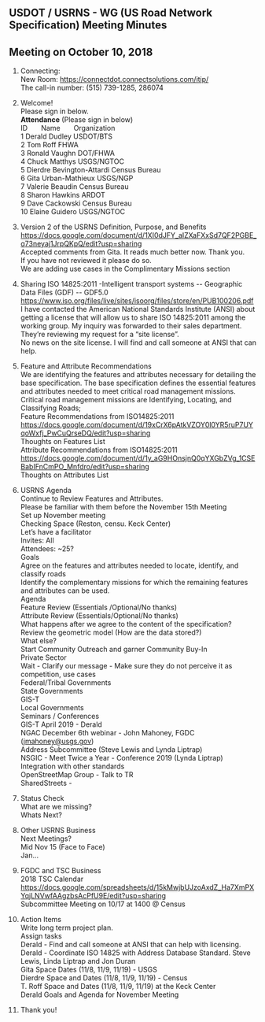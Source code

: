 ## USDOT / USRNS - WG (US Road Network Specification) Meeting Minutes 
## Meeting on October 10, 2018  

1. Connecting:  
New Room: https://connectdot.connectsolutions.com/itip/  
The call-in number: (515) 739-1285, 286074  

2. Welcome!  
Please sign in below.  
**Attendance** (Please sign in below)    
ID &nbsp; &nbsp; &nbsp; Name &nbsp; &nbsp; &nbsp; Organization      
1	 Derald Dudley 	USDOT/BTS	  
2  Tom Roff   FHWA    
3  Ronald Vaughn  DOT/FHWA  
4  Chuck Matthys  USGS/NGTOC  
5  Dierdre Bevington-Attardi  Census Bureau  
6  Gita Urban-Mathieux   USGS/NGP  
7  Valerie Beaudin  Census Bureau  
8  Sharon Hawkins  ARDOT  
9  Dave Cackowski   Census Bureau  
10  Elaine Guidero   USGS/NGTOC  

3. Version 2 of the USRNS Definition, Purpose, and Benefits  
https://docs.google.com/document/d/1XI0dJFY_aIZXaFXxSd7QF2PGBE_q73neyaj1JrpQKpQ/edit?usp=sharing   
Accepted comments from Gita.  It reads much better now.  Thank you.  
If you have not reviewed it please do so.  
We are adding use cases in the Complimentary Missions section  

4. Sharing ISO 14825:2011 -Intelligent transport systems -- Geographic Data Files (GDF) -- GDF5.0  
https://www.iso.org/files/live/sites/isoorg/files/store/en/PUB100206.pdf  
I have contacted the  American National Standards Institute (ANSI) about getting a license that will allow us to share ISO 14825:2011 among the working group. My inquiry was forwarded to their sales department.  They’re reviewing my request for a “site license”.  
No news on the site license. I will find and call someone at ANSI that can help.  

5. Feature and Attribute Recommendations  
We are identifying the features and attributes necessary for detailing the base specification.  The base specification defines the essential features and attributes needed to meet critical road management missions. Critical road management missions are Identifying, Locating, and Classifying Roads;  
Feature Recommendations from ISO14825:2011  
https://docs.google.com/document/d/19xCrX6pAtkVZOY0l0YR5ruP7UYqoWxfj_PwCuQrseDQ/edit?usp=sharing  
Thoughts on Features List  
Attribute Recommendations from ISO14825:2011  
https://docs.google.com/document/d/1y_aG9HOnsjnQ0qYXGbZVg_1CSEBabIFnCmPO_Mnfdro/edit?usp=sharing  
Thoughts on Attributes List   

6. USRNS Agenda  
Continue to Review Features and Attributes.    
Please be familiar with them before the November 15th Meeting  
Set up November meeting    
Checking Space (Reston, censu. Keck Center)  
Let’s have a facilitator  
Invites: All  
Attendees: ~25?  
Goals  
Agree on the features and attributes needed to locate, identify, and classify roads  
Identify the complementary missions for which the remaining features and attributes can be used.  
Agenda  
Feature Review (Essentials /Optional/No thanks)  
Attribute Review (Essentials/Optional/No thanks)   
What happens after we agree to the content of the specification?  
Review the geometric model (How are the data stored?)  
What else?  
Start Community Outreach and garner Community Buy-In  
Private Sector  
Wait - Clarify our message - Make sure they do not perceive it as competition, use cases  
Federal/Tribal Governments   
State Governments   
GIS-T    
Local Governments    
Seminars / Conferences   
GIS-T April 2019 - Derald    
NGAC December 6th webinar - John Mahoney, FGDC  (jmahoney@usgs.gov)    
Address Subcommittee (Steve Lewis and Lynda Liptrap)    
NSGIC - Meet Twice a Year - Conference 2019 (Lynda Liptrap)   
Integration with other standards   
OpenStreetMap Group - Talk to TR   
SharedStreets -    

7. Status Check  
What are we missing?  
Whats Next?  

8. Other USRNS Business  
Next Meetings?  
Mid Nov 15 (Face to Face)  
Jan...  

9. FGDC and TSC Business  
2018 TSC Calendar  
https://docs.google.com/spreadsheets/d/15kMwjbUJzoAxdZ_Ha7XmPXYqjLNVwfAAgzbsAcPfU9E/edit?usp=sharing  
Subcommittee Meeting on 10/17 at 1400 @ Census  

10. Action Items  
Write long term project plan.  
Assign tasks  
Derald - Find and call someone at ANSI that can help with licensing.  
Derald - Coordinate ISO 14825 with Address Database Standard. Steve Lewis, Linda Liptrap and Jon Duran  
Gita Space Dates (11/8, 11/9, 11/19) - USGS  
Dierdre Space and Dates  (11/8, 11/9, 11/19) - Census  
T. Roff Space and Dates  (11/8, 11/9, 11/19) at the Keck Center  
Derald Goals and Agenda for November Meeting  

11. Thank you!   
